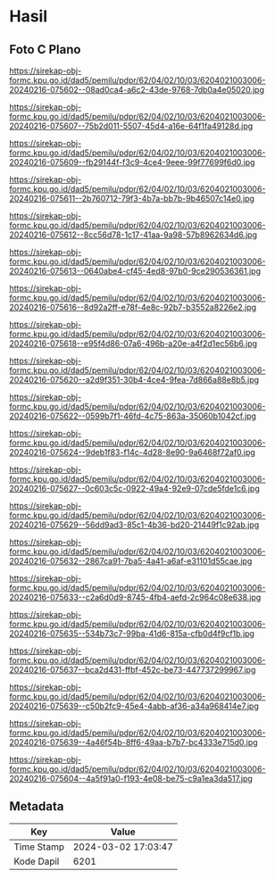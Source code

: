 # Hasil

## Foto C Plano

https://sirekap-obj-formc.kpu.go.id/dad5/pemilu/pdpr/62/04/02/10/03/6204021003006-20240216-075602--08ad0ca4-a6c2-43de-9768-7db0a4e05020.jpg

https://sirekap-obj-formc.kpu.go.id/dad5/pemilu/pdpr/62/04/02/10/03/6204021003006-20240216-075607--75b2d011-5507-45d4-a16e-64f1fa49128d.jpg

https://sirekap-obj-formc.kpu.go.id/dad5/pemilu/pdpr/62/04/02/10/03/6204021003006-20240216-075609--fb29144f-f3c9-4ce4-9eee-99f77699f6d0.jpg

https://sirekap-obj-formc.kpu.go.id/dad5/pemilu/pdpr/62/04/02/10/03/6204021003006-20240216-075611--2b760712-79f3-4b7a-bb7b-9b46507c14e0.jpg

https://sirekap-obj-formc.kpu.go.id/dad5/pemilu/pdpr/62/04/02/10/03/6204021003006-20240216-075612--8cc56d78-1c17-41aa-9a98-57b8962634d6.jpg

https://sirekap-obj-formc.kpu.go.id/dad5/pemilu/pdpr/62/04/02/10/03/6204021003006-20240216-075613--0640abe4-cf45-4ed8-97b0-9ce290536361.jpg

https://sirekap-obj-formc.kpu.go.id/dad5/pemilu/pdpr/62/04/02/10/03/6204021003006-20240216-075616--8d92a2ff-e78f-4e8c-92b7-b3552a8226e2.jpg

https://sirekap-obj-formc.kpu.go.id/dad5/pemilu/pdpr/62/04/02/10/03/6204021003006-20240216-075618--e95f4d86-07a6-496b-a20e-a4f2d1ec56b6.jpg

https://sirekap-obj-formc.kpu.go.id/dad5/pemilu/pdpr/62/04/02/10/03/6204021003006-20240216-075620--a2d9f351-30b4-4ce4-9fea-7d866a88e8b5.jpg

https://sirekap-obj-formc.kpu.go.id/dad5/pemilu/pdpr/62/04/02/10/03/6204021003006-20240216-075622--0599b7f1-46fd-4c75-863a-35060b1042cf.jpg

https://sirekap-obj-formc.kpu.go.id/dad5/pemilu/pdpr/62/04/02/10/03/6204021003006-20240216-075624--9deb1f83-f14c-4d28-8e90-9a6468f72af0.jpg

https://sirekap-obj-formc.kpu.go.id/dad5/pemilu/pdpr/62/04/02/10/03/6204021003006-20240216-075627--0c603c5c-0922-49a4-92e9-07cde5fde1c6.jpg

https://sirekap-obj-formc.kpu.go.id/dad5/pemilu/pdpr/62/04/02/10/03/6204021003006-20240216-075629--56dd9ad3-85c1-4b36-bd20-21449f1c92ab.jpg

https://sirekap-obj-formc.kpu.go.id/dad5/pemilu/pdpr/62/04/02/10/03/6204021003006-20240216-075632--2867ca91-7ba5-4a41-a6af-e31101d55cae.jpg

https://sirekap-obj-formc.kpu.go.id/dad5/pemilu/pdpr/62/04/02/10/03/6204021003006-20240216-075633--c2a6d0d9-8745-4fb4-aefd-2c964c08e638.jpg

https://sirekap-obj-formc.kpu.go.id/dad5/pemilu/pdpr/62/04/02/10/03/6204021003006-20240216-075635--534b73c7-99ba-41d6-815a-cfb0d4f9cf1b.jpg

https://sirekap-obj-formc.kpu.go.id/dad5/pemilu/pdpr/62/04/02/10/03/6204021003006-20240216-075637--bca2d431-ffbf-452c-be73-447737299967.jpg

https://sirekap-obj-formc.kpu.go.id/dad5/pemilu/pdpr/62/04/02/10/03/6204021003006-20240216-075639--c50b2fc9-45e4-4abb-af36-a34a968414e7.jpg

https://sirekap-obj-formc.kpu.go.id/dad5/pemilu/pdpr/62/04/02/10/03/6204021003006-20240216-075639--4a46f54b-8ff6-49aa-b7b7-bc4333e715d0.jpg

https://sirekap-obj-formc.kpu.go.id/dad5/pemilu/pdpr/62/04/02/10/03/6204021003006-20240216-075604--4a5f91a0-f193-4e08-be75-c9a1ea3da517.jpg


## Metadata

| Key        | Value               |
| ---------- | ------------------- |
| Time Stamp | 2024-03-02 17:03:47 |
| Kode Dapil | 6201                |



